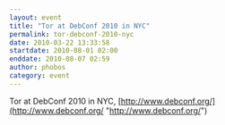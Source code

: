 ```yaml
---
layout: event
title: "Tor at DebConf 2010 in NYC"
permalink: tor-debconf-2010-nyc
date: 2010-03-22 13:33:58
startdate: 2010-08-01 02:00
enddate: 2010-08-07 02:59
author: phobos
category: event
---
```


Tor at DebConf 2010 in NYC, [http://www.debconf.org/](http://www.debconf.org/ "http://www.debconf.org/")
